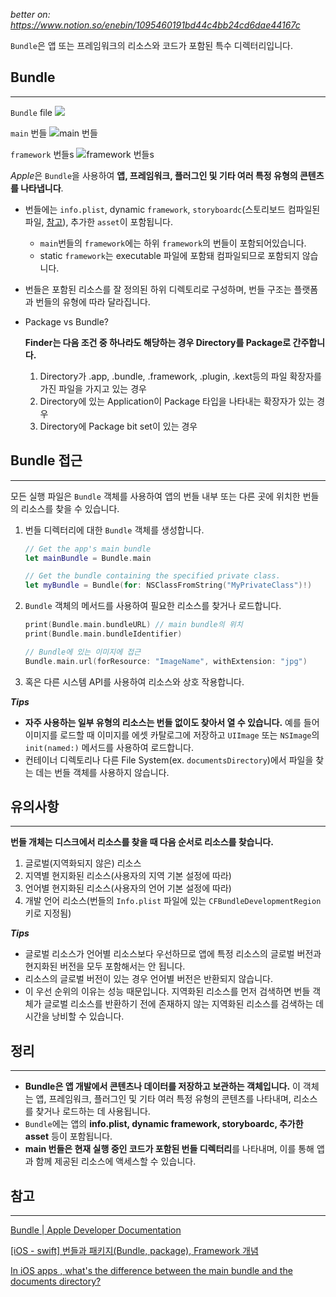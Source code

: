 _better on: https://www.notion.so/enebin/1095460191bd44c4bb24cd6dae44167c_

`Bundle`은 앱 또는 프레임워크의 리소스와 코드가 포함된 특수 디렉터리입니다. 

## Bundle

---
`Bundle` file
![](https://velog.velcdn.com/images/enebin777/post/3293a21f-3763-4021-af84-59831654011f/image.png)

`main` 번들
![`main` 번들](https://velog.velcdn.com/images/enebin777/post/3fb11ea5-6cc3-45af-b508-42196610736d/image.png)

`framework` 번들s
![`framework` 번들s](https://velog.velcdn.com/images/enebin777/post/2c85acd1-055e-406b-a64b-4d98a487e2c2/image.png)


*Apple*은 `Bundle`을 사용하여 **앱, 프레임워크, 플러그인 및 기타 여러 특정 유형의 콘텐츠를 나타냅니다**. 

- 번들에는 `info.plist`, dynamic `framework`, `storyboardc`(스토리보드 컴파일된 파일, [참고](https://velog.io/@ryan-son/Storyboard-%EC%BB%B4%ED%8C%8C%EC%9D%BC-%EA%B3%BC%EC%A0%95-%EC%95%8C%EC%95%84%EB%B3%B4%EA%B8%B0)), 추가한 `asset`이 포함됩니다.
    - `main`번들의 `framework`에는 하위 `framework`의 번들이 포함되어있습니다.
    - static `framework`는 executable 파일에 포함돼 컴파일되므로 포함되지 않습니다.
- 번들은 포함된 리소스를 잘 정의된 하위 디렉토리로 구성하며, 번들 구조는 플랫폼과 번들의 유형에 따라 달라집니다.
- Package vs Bundle?
    
    **Finder는 다음 조건 중 하나라도 해당하는 경우 Directory를 Package로 간주합니다.**
    
    1. Directory가 .app, .bundle, .framework, .plugin, .kext등의 파일 확장자를 가진 파일을 가지고 있는 경우
    2. Directory에 있는 Application이 Package 타입을 나타내는 확장자가 있는 경우
    3. Directory에 Package bit set이 있는 경우

## Bundle 접근

---

모든 실행 파일은 `Bundle` 객체를 사용하여 앱의 번들 내부 또는 다른 곳에 위치한 번들의 리소스를 찾을 수 있습니다. 

1. 번들 디렉터리에 대한 `Bundle` 객체를 생성합니다.
    
    ```swift
    // Get the app's main bundle
    let mainBundle = Bundle.main
    
    // Get the bundle containing the specified private class.
    let myBundle = Bundle(for: NSClassFromString("MyPrivateClass")!)
    ```
    
2. `Bundle` 객체의 메서드를 사용하여 필요한 리소스를 찾거나 로드합니다.
    
    ```swift
    print(Bundle.main.bundleURL) // main bundle의 위치
    print(Bundle.main.bundleIdentifier)
    
    // Bundle에 있는 이미지에 접근
    Bundle.main.url(forResource: "ImageName", withExtension: "jpg")
    ```
    
3. 혹은 다른 시스템 API를 사용하여 리소스와 상호 작용합니다.

***Tips***

- **자주 사용하는 일부 유형의 리소스는 번들 없이도 찾아서 열 수 있습니다.** 예를 들어 이미지를 로드할 때 이미지를 에셋 카탈로그에 저장하고 `UIImage` 또는 `NSImage`의 `init(named:)` 메서드를 사용하여 로드합니다.
- 컨테이너 디렉토리나 다른 File System(ex. `documentsDirectory`)에서 파일을 찾는 데는 번들 객체를 사용하지 않습니다.

## 유의사항

---

**번들 개체는 디스크에서 리소스를 찾을 때 다음 순서로 리소스를 찾습니다.**

1. 글로벌(지역화되지 않은) 리소스
2. 지역별 현지화된 리소스(사용자의 지역 기본 설정에 따라)
3. 언어별 현지화된 리소스(사용자의 언어 기본 설정에 따라)
4. 개발 언어 리소스(번들의 `Info.plist` 파일에 있는 `CFBundleDevelopmentRegion` 키로 지정됨)

***Tips***

- 글로벌 리소스가 언어별 리소스보다 우선하므로 앱에 특정 리소스의 글로벌 버전과 현지화된 버전을 모두 포함해서는 안 됩니다.
- 리소스의 글로벌 버전이 있는 경우 언어별 버전은 반환되지 않습니다.
- 이 우선 순위의 이유는 성능 때문입니다. 지역화된 리소스를 먼저 검색하면 번들 객체가 글로벌 리소스를 반환하기 전에 존재하지 않는 지역화된 리소스를 검색하는 데 시간을 낭비할 수 있습니다.

## 정리

---

- **Bundle은 앱 개발에서 콘텐츠나 데이터를 저장하고 보관하는 객체입니다.** 이 객체는 앱, 프레임워크, 플러그인 및 기타 여러 특정 유형의 콘텐츠를 나타내며, 리소스를 찾거나 로드하는 데 사용됩니다.
- `Bundle`에는 앱의 **info.plist, dynamic framework, storyboardc, 추가한 asset** 등이 포함됩니다.
- **main 번들은 현재 실행 중인 코드가 포함된 번들 디렉터리**를 나타내며, 이를 통해 앱과 함께 제공된 리소스에 액세스할 수 있습니다.

## 참고

---

[Bundle | Apple Developer Documentation](https://developer.apple.com/documentation/foundation/bundle)

[[iOS - swift] 번들과 패키지(Bundle, package), Framework 개념](https://ios-development.tistory.com/339)

[In iOS apps , what's the difference between the main bundle and the documents directory?](https://stackoverflow.com/questions/25471024/in-ios-apps-whats-the-difference-between-the-main-bundle-and-the-documents-di)